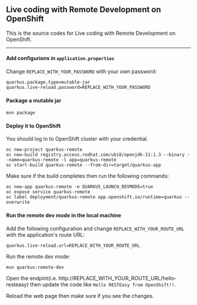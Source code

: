 
## Live coding with Remote Development on OpenShift

This is the source codes for Live coding with Remote Development on OpenShift.

---

#### Add configurions in `application.properties`

Change `REPLACE_WITH_YOUR_PASSWORD` with your own password:

```
quarkus.package.type=mutable-jar
quarkus.live-reload.password=REPLACE_WITH_YOUR_PASSWORD
```

#### Package a mutable jar

```
mvn package
```

#### Deploy it to OpenShift

You should log in to OpenShift cluster with your credential.

```
oc new-project quarkus-remote
oc new-build registry.access.redhat.com/ubi8/openjdk-11:1.3 --binary --name=quarkus-remote -l app=quarkus-remote
oc start-build quarkus-remote --from-dir=target/quarkus-app
```

Make sure if the build completes then run the following commands:

```
oc new-app quarkus-remote -e QUARKUS_LAUNCH_DEVMODE=true
oc expose service quarkus-remote
oc label deployment/quarkus-remote app.openshift.io/runtime=quarkus --overwrite
```

#### Run the remote dev mode in the local machine

Add the following configuration and change `REPLACE_WITH_YOUR_ROUTE_URL` with the application's route URL:

```
quarkus.live-reload.url=REPLACE_WITH_YOUR_ROUTE_URL
```

Run the remote dev mode:

```
mvn quarkus:remote-dev
```

Open the endpint(i.e. http://REPLACE_WITH_YOUR_ROUTE_URL/hello-resteasy) then update the code like `Hello RESTEasy from OpenShift!!`.

Reload the web page then make sure if you see the changes.